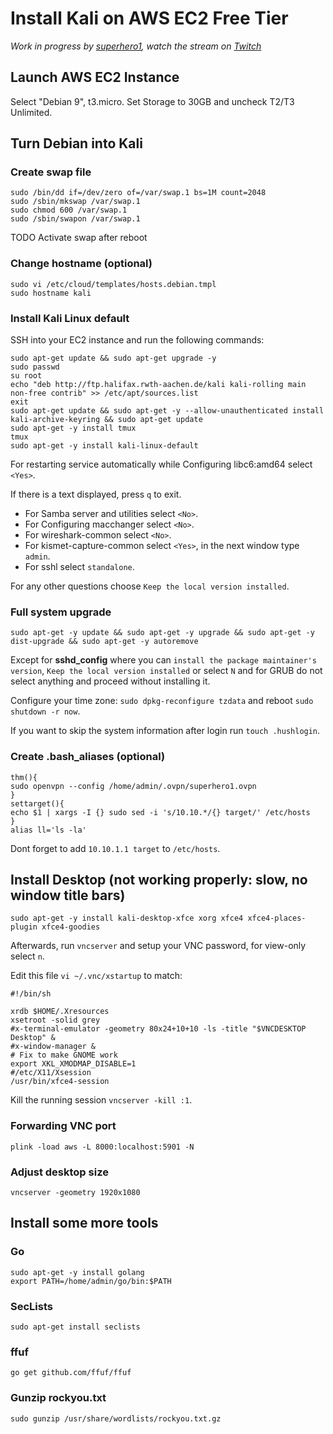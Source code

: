 # Install Kali on AWS EC2 Free Tier
*Work in progress by [superhero1](https://twitter.com/_superhero1), watch the stream on [Twitch](https://twitch.tv/sup3rhero1)*

## Launch AWS EC2 Instance

Select "Debian 9", t3.micro. Set Storage to 30GB and uncheck T2/T3 Unlimited.

## Turn Debian into Kali

### Create swap file
```
sudo /bin/dd if=/dev/zero of=/var/swap.1 bs=1M count=2048
sudo /sbin/mkswap /var/swap.1
sudo chmod 600 /var/swap.1
sudo /sbin/swapon /var/swap.1
```

TODO Activate swap after reboot

### Change hostname (optional)
```
sudo vi /etc/cloud/templates/hosts.debian.tmpl
sudo hostname kali
```

### Install Kali Linux default

SSH into your EC2 instance and run the following commands:

```
sudo apt-get update && sudo apt-get upgrade -y
sudo passwd
su root
echo "deb http://ftp.halifax.rwth-aachen.de/kali kali-rolling main non-free contrib" >> /etc/apt/sources.list
exit
sudo apt-get update && sudo apt-get -y --allow-unauthenticated install kali-archive-keyring && sudo apt-get update
sudo apt-get -y install tmux
tmux
sudo apt-get -y install kali-linux-default
```

For restarting service automatically while Configuring libc6:amd64 select `<Yes>`.

If there is a text displayed, press `q` to exit.

- For Samba server and utilities select `<No>`.
- For Configuring macchanger select `<No>`.
- For wireshark-common select `<No>`.
- For kismet-capture-common select `<Yes>`, in the next window type `admin`.
- For sshl select `standalone`.

For any other questions choose `Keep the local version installed`.

### Full system upgrade
```
sudo apt-get -y update && sudo apt-get -y upgrade && sudo apt-get -y dist-upgrade && sudo apt-get -y autoremove
```

Except for **sshd_config** where you can `install the package maintainer's version`, `Keep the local version installed` or select `N` and for GRUB do not select anything and proceed without installing it.

Configure your time zone: `sudo dpkg-reconfigure tzdata` and reboot `sudo shutdown -r now`.

If you want to skip the system information after login run `touch .hushlogin`.

### Create .bash_aliases (optional)
```
thm(){
sudo openvpn --config /home/admin/.ovpn/superhero1.ovpn
}
settarget(){
echo $1 | xargs -I {} sudo sed -i 's/10.10.*/{} target/' /etc/hosts
}
alias ll='ls -la'
```

Dont forget to add `10.10.1.1 target` to `/etc/hosts`.

## Install Desktop (not working properly: slow, no window title bars)
```
sudo apt-get -y install kali-desktop-xfce xorg xfce4 xfce4-places-plugin xfce4-goodies
```

Afterwards, run `vncserver` and setup your VNC password, for view-only select `n`.

Edit this file `vi ~/.vnc/xstartup` to match:
```
#!/bin/sh

xrdb $HOME/.Xresources
xsetroot -solid grey
#x-terminal-emulator -geometry 80x24+10+10 -ls -title "$VNCDESKTOP Desktop" &
#x-window-manager &
# Fix to make GNOME work
export XKL_XMODMAP_DISABLE=1
#/etc/X11/Xsession
/usr/bin/xfce4-session
```
Kill the running session `vncserver -kill :1`.

### Forwarding VNC port

`plink -load aws -L 8000:localhost:5901 -N`

### Adjust desktop size

`vncserver -geometry 1920x1080`

## Install some more tools

### Go
```
sudo apt-get -y install golang
export PATH=/home/admin/go/bin:$PATH
```

### SecLists
`sudo apt-get install seclists`

### ffuf
`go get github.com/ffuf/ffuf`

### Gunzip rockyou.txt
`sudo gunzip /usr/share/wordlists/rockyou.txt.gz`